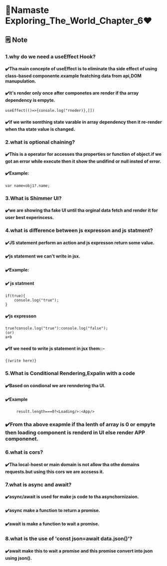 # 🚀Namaste Exploring_The_World_Chapter_6❤️
## 🗒️ Note   
### 1.why do we need a useEffect Hook? 
#### ✔️Tha main concepte of useEffect is to eliminate tha side effect of using class-based componente.example featching data from api,DOM manupulation. 
#### ✔️it's render only once after componetes are render if tha array dependency is empyte. 
```
useEffect(()=>{console.log("rneder)},[])
```
#### ✔️if we write somthing state varable in array dependency then it re-render when tha state value is changed.
### 2.what is optional chaining? 
#### ✔️This is a operator for accesses tha properties or function of object.if we got an error while execute then it show the undifind or null insted of error. 
#### ✔️Example: 
```
var name=obj1?.name;
```
### 3.What is Shimmer UI?  
#### ✔️we are showing tha fake UI until tha orginal data fetch and render it for user best experincess. 
### 4.what is difference between js expresson and js statment?
#### ✔️JS statement perform an action and js expresson return some value. 
#### ✔️js statement we can't write in jsx. 
#### ✔️Example:
#### ✔️ js statment 
```
if(true){
    console.log("true");
}
```
#### ✔️js expresson 
```
true?console.log("true"):console.log("false");
(or)
a+b
```
#### ✔️If we need to write js statement in jsx them::- 
```
{(write here)}
``` 
### 5.What is Conditional Rendering,Expalin with a code 
#### ✔️Based on condional we are renndering tha UI. 
#### ✔️Example
```
     result.length===0?<Loading/>:<App/>
```
### ✔️From tha above exapmle if tha lenth of array is 0 or empyte then loading component is renderd in UI else render APP componenet.
### 6.what is cors? 
#### ✔️Tha local-hoest or  main domain is not allow tha othe domains requests.but using this cors we are accsess it. 
### 7.what is async and await? 
#### ✔️async/await is used for make js code to tha asynchornizaion.
#### ✔️async make a function to return a promise. 
#### ✔️await is make a function to wait a promise.
### 8.what is the use of 'const json=await data.json()'? 
#### ✔️await make this to wait a promise and this promise convert into json using json().


